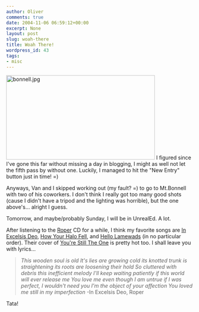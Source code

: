 ```yaml
---
author: Oliver
comments: true
date: 2004-11-06 06:59:12+00:00
excerpt: None
layout: post
slug: woah-there
title: Woah There!
wordpress_id: 43
tags:
- misc
---
```


<img alt="bonnell.jpg" src="http://www.oliverweb.com/images05/blog/bonnell.jpg" width="400" height="227" />
I figured since I've gone this far without missing a day in blogging, I might as well not let the fifth pass by without one.  Luckily, I managed to hit the "New Entry" button just in time! =)

Anyways, Van and I skipped working out (my fault? =) to go to Mt.Bonnell with two of his coworkers.  I don't think I really got too many good shots (cause I didn't have a tripod and the lighting was horrible), but the one above's... alright I guess.

Tomorrow, and maybe/probably Sunday, I will be in UnrealEd. A lot.

After listening to the <a href="http://www.roperisdumb.com/">Roper</a> CD for a while, I think my favorite songs are <a href="http://www.christianrocklyrics.com/roper/inexcelsisdeo.php">In Excelsis Deo</a>, <a href="http://www.christianrocklyrics.com/roper/howyourhalofell.php">How Your Halo Fell</a>, and <a href="http://www.christianrocklyrics.com/roper/hellolamewads.php">Hello Lamewads</a> (in no particular order). Their cover of <a href="http://www.christianrocklyrics.com/roper/yourestilltheone.php">You're Still The One</a> is pretty hot too.  I shall leave you with lyrics...
<blockquote><i>This wooden soul is old
It's lies are growing cold
its knotted trunk is straightening
its roots are loosening their hold
So cluttered with debris
this inefficient melody
I'll keep waiting patiently
if this world will ever release me
You love me even though I am untrue
if I was perfect, I wouldn't need you
I'm the object of your affection
You loved me still in my imperfection</i>
-In Excelsis Deo, Roper</blockquote>Tata!
